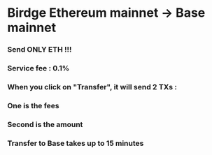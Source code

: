 # Birdge Ethereum mainnet -> Base mainnet

### Send ONLY ETH !!!

### Service fee : 0.1%

### When you click on "Transfer", it will send 2 TXs :
### One is the fees
### Second is the amount

### Transfer to Base takes up to 15 minutes
